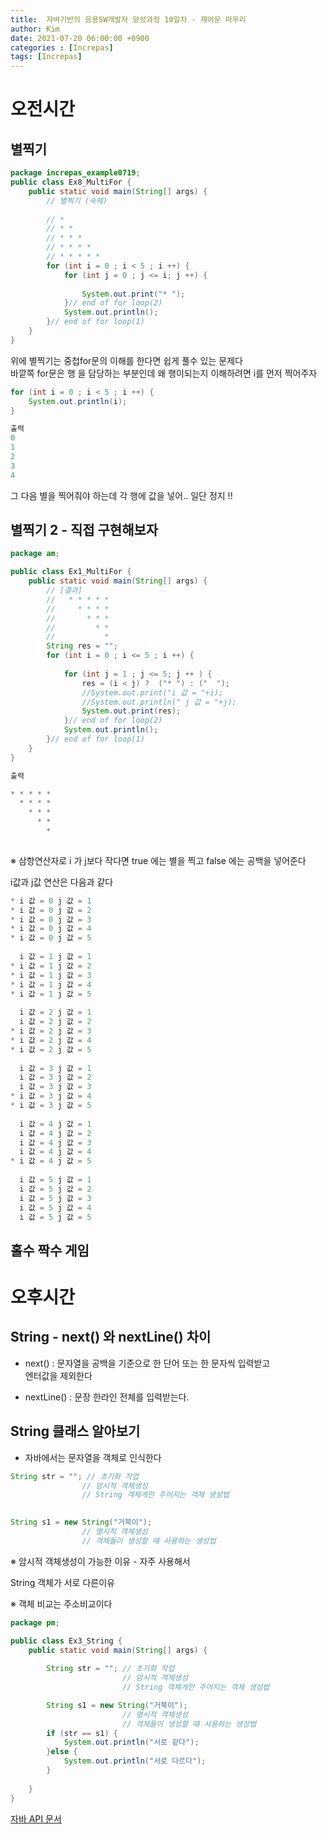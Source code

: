 ```yaml
---
title:  자바기반의 응용SW개발자 양성과정 10일차 - 제어문 마무리
author: Kim
date: 2021-07-20 06:00:00 +0900
categories : [Increpas]
tags: [Increpas]
---
```


# 오전시간

## 별찍기

```java
package increpas_example0719;
public class Ex8_MultiFor {
	public static void main(String[] args) {
		// 별찍기 (숙제)
		
		// *
		// * *
		// * * *
		// * * * *
		// * * * * *
		for (int i = 0 ; i < 5 ; i ++) {
			for (int j = 0 ; j <= i; j ++) {
			
				System.out.print("* ");
			}// end of for loop(2)
			System.out.println();
		}// end of for loop(1)
	}
}
```
위에 별찍기는 중첩for문의 이해를 한다면 쉽게 풀수 있는 문제다<br>
바깥쪽 for문은 행 을 담당하는 부분인데 왜 행이되는지 이해하려면 i를 먼저 찍어주자<br>
```java
for (int i = 0 ; i < 5 ; i ++) {
    System.out.println(i);
}

출력
0
1
2
3
4
```
그 다음 별을 찍어줘야 하는데 각 행에 값을 넣어.. 일단 정지 !!

## 별찍기 2 - 직접 구현해보자

```java
package am;

public class Ex1_MultiFor {
	public static void main(String[] args) {
		// [결과]
		//   * * * * *
		//     * * * *
		//       * * *
		//         * *
		//           *
		String res = "";
		for (int i = 0 ; i <= 5 ; i ++) {
			
			for (int j = 1 ; j <= 5; j ++ ) {
				res = (i < j) ?  ("* ") : ("  ");
				//System.out.print("i 값 = "+i);
				//System.out.println(" j 값 = "+j);
				System.out.print(res);
			}// end of for loop(2)
			System.out.println();
		}// end of for loop(1)
	}
}

출력

* * * * * 
  * * * * 
    * * * 
      * * 
        * 
          

```

※ 삼항연산자로 i 가 j보다 작다면 true 에는 별을 찍고 false 에는 공백을 넣어준다<br>

i값과 j값 연산은 다음과 같다<br>
```java
* i 값 = 0 j 값 = 1
* i 값 = 0 j 값 = 2
* i 값 = 0 j 값 = 3
* i 값 = 0 j 값 = 4
* i 값 = 0 j 값 = 5
 
  i 값 = 1 j 값 = 1
* i 값 = 1 j 값 = 2
* i 값 = 1 j 값 = 3
* i 값 = 1 j 값 = 4
* i 값 = 1 j 값 = 5
 
  i 값 = 2 j 값 = 1
  i 값 = 2 j 값 = 2
* i 값 = 2 j 값 = 3
* i 값 = 2 j 값 = 4
* i 값 = 2 j 값 = 5
 
  i 값 = 3 j 값 = 1
  i 값 = 3 j 값 = 2
  i 값 = 3 j 값 = 3
* i 값 = 3 j 값 = 4
* i 값 = 3 j 값 = 5
 
  i 값 = 4 j 값 = 1
  i 값 = 4 j 값 = 2
  i 값 = 4 j 값 = 3
  i 값 = 4 j 값 = 4
* i 값 = 4 j 값 = 5
 
  i 값 = 5 j 값 = 1
  i 값 = 5 j 값 = 2
  i 값 = 5 j 값 = 3
  i 값 = 5 j 값 = 4
  i 값 = 5 j 값 = 5
```

## 홀수 짝수 게임


# 오후시간

## String - next() 와 nextLine() 차이

- next()     : 문자열을 공백을 기준으로 한 단어 또는 한 문자씩 입력받고<br>
               엔터값을 제외한다<br>

- nextLine() : 문장 한라인 전체를 입력받는다.<br>

## String 클래스 알아보기

- 자바에서는 문자열을 객체로 인식한다<br>

```java
String str = ""; // 초기화 작업
                // 암시적 객체생성
                // String 객체게만 주어지는 객체 생성법
		

String s1 = new String("거북이"); 
                // 명시적 객체생성
                // 객체들이 생성할 때 사용하는 생성법
```

※ 암시적 객체생성이 가능한 이유 - 자주 사용해서 <br>


String 객체가 서로 다른이유<br>

※ 객체 비교는 주소비교이다<br>

```java
package pm;

public class Ex3_String {
	public static void main(String[] args) {
		
		String str = ""; // 초기화 작업
		                 // 암시적 객체생성
		                 // String 객체게만 주어지는 객체 생성법

		String s1 = new String("거북이"); 
					     // 명시적 객체생성
						 // 객체들이 생성할 때 사용하는 생성법
		if (str == s1) {
			System.out.println("서로 같다");
		}else {
			System.out.println("서로 다르다");
		}
		
	}
}
```
<a href="https://docs.oracle.com/javase/8/docs/api/index.html">자바 API 문서 </a><br>